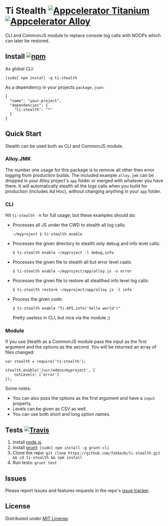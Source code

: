 # Ti Stealth [![Appcelerator Titanium](http://www-static.appcelerator.com/badges/titanium-git-badge-sq.png)](http://appcelerator.com/titanium/) [![Appcelerator Alloy](http://www-static.appcelerator.com/badges/alloy-git-badge-sq.png)](http:/appcelerator.com/alloy/)
 
CLI and CommonJS module to replace console log calls with NOOPs which can later be restored.

## Install [![npm](http://img.shields.io/npm/v/ti-stealth.png)](https://www.npmjs.org/package/ti-stealth)

As global CLI:

```
[sudo] npm install -g ti-stealth
```

As a dependency in your projects `package.json`:

```
{
  "name": "your-project",
  "dependencies": {
    "ti-stealth": "*"
  }
}
```

## Quick Start
Stealth can be used both as CLI and CommonJS module.

### Alloy.JMK
The number one usage for this package is to remove all other then error logging from production builds. The included example `alloy.jmk` can be dropped in your Alloy project's `app` folder or merged with whatever you have there. It will automatically stealth all the logs calls when you build for production (includes *Ad Hoc*), without changing anything in your `app` folder.

### CLI
Hit `ti-stealth -h` for full usage, but these examples should do:

- Processes all JS under the CWD to stealth all log calls:

	```
	~/myproject $ ti-stealth enable
	```
	
- Processes the given directory to stealth only debug and info level calls:

	```
	$ ti-stealth enable ~/myproject -l debug,info
	```
	
- Processes the given file to stealth all but error level caals:

	```
	$ ti-stealth enable ~/myproject/app/alloy.js -n error
	```	
	
- Processes the given file to restore all stealthed info level log calls:

	```
	$ ti-stealth restore ~/myproject/app/alloy.js -l info
	```	
	
- Process the given code:

	```
	$ ti-stealth enable "Ti.API.info('hello world')"
	```
	
	Pretty useless in CLI, but nice via the module ;)


### Module
If you use Stealth as a CommonJS module pass the input as the first argument and the options as the second. You will be returned an array of files changed:

```
var stealth = require('ti-stealth');

stealth.enable('/usr/admin/myproject', {
	notLevels: ['error']
});
```

Some notes:

- You can also pass the options as the first argument and have a `input` property.
- Levels can be given as CSV as well.
- You can use both short and long option names.

## Tests [![Travis](http://img.shields.io/travis/FokkeZB/ti-stealth.png)](https://travis-ci.org/FokkeZB/ti-stealth)

1. Install [node.js](http://nodejs.org/).
2. Install [grunt](http://gruntjs.com/): `[sudo] npm install -g grunt-cli`
3. Clone the repo: `git clone https://github.com/fokkezb/ti-stealth.git && cd ti-stealth && npm install`
4. Run tests: `grunt test`

## Issues

Please report issues and features requests in the repo's [issue tracker](https://github.com/fokkezb/ti-stealth/issues).

## License

Distributed under [MIT License](LICENSE).
